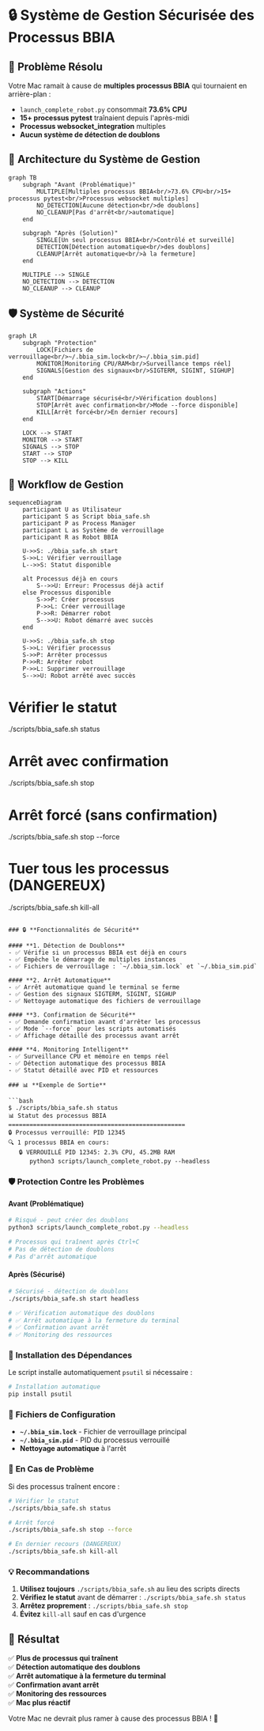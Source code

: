 # 🔒 Système de Gestion Sécurisée des Processus BBIA

## 🎯 **Problème Résolu**

Votre Mac ramait à cause de **multiples processus BBIA** qui tournaient en arrière-plan :
- `launch_complete_robot.py` consommait **73.6% CPU**
- **15+ processus pytest** traînaient depuis l'après-midi
- **Processus websocket_integration** multiples
- **Aucun système de détection de doublons**

## 🔧 **Architecture du Système de Gestion**

```mermaid
graph TB
    subgraph "Avant (Problématique)"
        MULTIPLE[Multiples processus BBIA<br/>73.6% CPU<br/>15+ processus pytest<br/>Processus websocket multiples]
        NO_DETECTION[Aucune détection<br/>de doublons]
        NO_CLEANUP[Pas d'arrêt<br/>automatique]
    end
    
    subgraph "Après (Solution)"
        SINGLE[Un seul processus BBIA<br/>Contrôlé et surveillé]
        DETECTION[Détection automatique<br/>des doublons]
        CLEANUP[Arrêt automatique<br/>à la fermeture]
    end
    
    MULTIPLE --> SINGLE
    NO_DETECTION --> DETECTION
    NO_CLEANUP --> CLEANUP
```

## 🛡️ **Système de Sécurité**

```mermaid
graph LR
    subgraph "Protection"
        LOCK[Fichiers de verrouillage<br/>~/.bbia_sim.lock<br/>~/.bbia_sim.pid]
        MONITOR[Monitoring CPU/RAM<br/>Surveillance temps réel]
        SIGNALS[Gestion des signaux<br/>SIGTERM, SIGINT, SIGHUP]
    end
    
    subgraph "Actions"
        START[Démarrage sécurisé<br/>Vérification doublons]
        STOP[Arrêt avec confirmation<br/>Mode --force disponible]
        KILL[Arrêt forcé<br/>En dernier recours]
    end
    
    LOCK --> START
    MONITOR --> START
    SIGNALS --> STOP
    START --> STOP
    STOP --> KILL
```

## 🔄 **Workflow de Gestion**

```mermaid
sequenceDiagram
    participant U as Utilisateur
    participant S as Script bbia_safe.sh
    participant P as Process Manager
    participant L as Système de verrouillage
    participant R as Robot BBIA
    
    U->>S: ./bbia_safe.sh start
    S->>L: Vérifier verrouillage
    L-->>S: Statut disponible
    
    alt Processus déjà en cours
        S-->>U: Erreur: Processus déjà actif
    else Processus disponible
        S->>P: Créer processus
        P->>L: Créer verrouillage
        P->>R: Démarrer robot
        S-->>U: Robot démarré avec succès
    end
    
    U->>S: ./bbia_safe.sh stop
    S->>L: Vérifier processus
    S->>P: Arrêter processus
    P->>R: Arrêter robot
    P->>L: Supprimer verrouillage
    S-->>U: Robot arrêté avec succès
```

# Vérifier le statut
./scripts/bbia_safe.sh status

# Arrêt avec confirmation
./scripts/bbia_safe.sh stop

# Arrêt forcé (sans confirmation)
./scripts/bbia_safe.sh stop --force

# Tuer tous les processus (DANGEREUX)
./scripts/bbia_safe.sh kill-all
```

### 🔒 **Fonctionnalités de Sécurité**

#### **1. Détection de Doublons**
- ✅ Vérifie si un processus BBIA est déjà en cours
- ✅ Empêche le démarrage de multiples instances
- ✅ Fichiers de verrouillage : `~/.bbia_sim.lock` et `~/.bbia_sim.pid`

#### **2. Arrêt Automatique**
- ✅ Arrêt automatique quand le terminal se ferme
- ✅ Gestion des signaux SIGTERM, SIGINT, SIGHUP
- ✅ Nettoyage automatique des fichiers de verrouillage

#### **3. Confirmation de Sécurité**
- ✅ Demande confirmation avant d'arrêter les processus
- ✅ Mode `--force` pour les scripts automatisés
- ✅ Affichage détaillé des processus avant arrêt

#### **4. Monitoring Intelligent**
- ✅ Surveillance CPU et mémoire en temps réel
- ✅ Détection automatique des processus BBIA
- ✅ Statut détaillé avec PID et ressources

### 📊 **Exemple de Sortie**

```bash
$ ./scripts/bbia_safe.sh status
📊 Statut des processus BBIA
==================================================
🔒 Processus verrouillé: PID 12345
🔍 1 processus BBIA en cours:
   🔒 VERROUILLÉ PID 12345: 2.3% CPU, 45.2MB RAM
      python3 scripts/launch_complete_robot.py --headless
```

### 🛡️ **Protection Contre les Problèmes**

#### **Avant (Problématique)**
```bash
# Risqué - peut créer des doublons
python3 scripts/launch_complete_robot.py --headless

# Processus qui traînent après Ctrl+C
# Pas de détection de doublons
# Pas d'arrêt automatique
```

#### **Après (Sécurisé)**
```bash
# Sécurisé - détection de doublons
./scripts/bbia_safe.sh start headless

# ✅ Vérification automatique des doublons
# ✅ Arrêt automatique à la fermeture du terminal
# ✅ Confirmation avant arrêt
# ✅ Monitoring des ressources
```

### 🔧 **Installation des Dépendances**

Le script installe automatiquement `psutil` si nécessaire :

```bash
# Installation automatique
pip install psutil
```

### 📝 **Fichiers de Configuration**

- **`~/.bbia_sim.lock`** - Fichier de verrouillage principal
- **`~/.bbia_sim.pid`** - PID du processus verrouillé
- **Nettoyage automatique** à l'arrêt

### 🚨 **En Cas de Problème**

Si des processus traînent encore :

```bash
# Vérifier le statut
./scripts/bbia_safe.sh status

# Arrêt forcé
./scripts/bbia_safe.sh stop --force

# En dernier recours (DANGEREUX)
./scripts/bbia_safe.sh kill-all
```

### 💡 **Recommandations**

1. **Utilisez toujours** `./scripts/bbia_safe.sh` au lieu des scripts directs
2. **Vérifiez le statut** avant de démarrer : `./scripts/bbia_safe.sh status`
3. **Arrêtez proprement** : `./scripts/bbia_safe.sh stop`
4. **Évitez** `kill-all` sauf en cas d'urgence

## 🎯 **Résultat**

✅ **Plus de processus qui traînent**  
✅ **Détection automatique des doublons**  
✅ **Arrêt automatique à la fermeture du terminal**  
✅ **Confirmation avant arrêt**  
✅ **Monitoring des ressources**  
✅ **Mac plus réactif**  

Votre Mac ne devrait plus ramer à cause des processus BBIA ! 🚀
